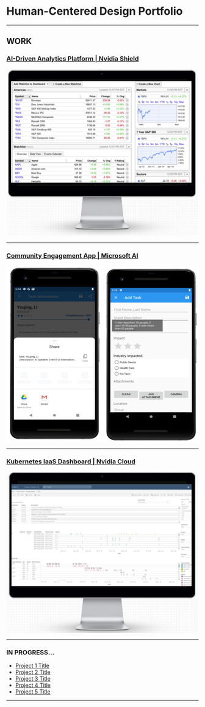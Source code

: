 # Human-Centered Design Portfolio

---

## WORK

### [AI-Driven Analytics Platform | Nvidia Shield](http://example.com/)
<img src="images/ml_project.PNG?raw=true"/>
<br>

---
### [Community Engagement App | Microsoft AI](/pdf/winter2020_work_term_repot.pdf)
<img src="images/engagementApp_pic.PNG?raw=true"/>
<br>

---
### [Kubernetes IaaS Dashboard | Nvidia Cloud](http://example.com/)
<img src="images/data_project.PNG?raw=true"/>
<br>

---

### IN PROGRESS...

- [Project 1 Title](http://example.com/)
- [Project 2 Title](http://example.com/)
- [Project 3 Title](http://example.com/)
- [Project 4 Title](http://example.com/)
- [Project 5 Title](http://example.com/)

---




